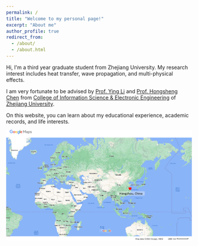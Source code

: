 ```yaml
---
permalink: /
title: "Welcome to my personal page!"
excerpt: "About me"
author_profile: true
redirect_from: 
  - /about/
  - /about.html
---
```


Hi, I'm a third year graduate student from Zhejiang University. My research interest includes heat transfer, wave propagation, and multi-physical effects.

I am very fortunate to be advised by [Prof. Ying Li](https://person.zju.edu.cn/en/yingli) and [Prof. Hongsheng Chen](https://person.zju.edu.cn/en/hongshengchen) from [College of Information Science & Electronic Engineering](http://www.isee.zju.edu.cn/iseenglish/main.psp) of [Zhejiang University](https://www.zju.edu.cn/english/).

On this website, you can learn about my educational experience, academic records, and life interests. 

![Editing a markdown file for a talk](/images/mapHz.png)
